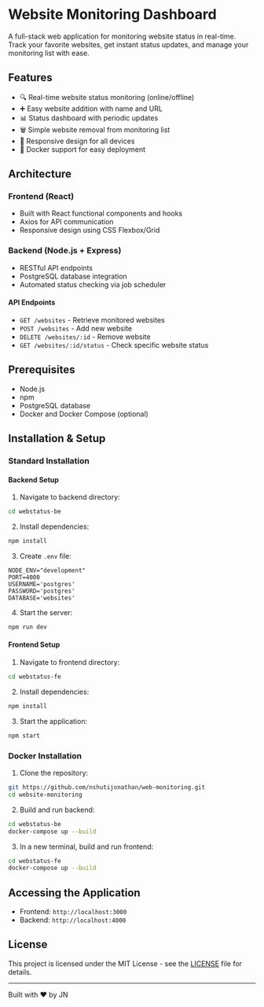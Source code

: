# Website Monitoring Dashboard

A full-stack web application for monitoring website status in real-time. Track your favorite websites, get instant status updates, and manage your monitoring list with ease.

## Features

- 🔍 Real-time website status monitoring (online/offline)
- ➕ Easy website addition with name and URL
- 📊 Status dashboard with periodic updates
- 🗑️ Simple website removal from monitoring list
- 📱 Responsive design for all devices
- 🐳 Docker support for easy deployment

## Architecture

### Frontend (React)
- Built with React functional components and hooks
- Axios for API communication
- Responsive design using CSS Flexbox/Grid

### Backend (Node.js + Express)
- RESTful API endpoints
- PostgreSQL database integration
- Automated status checking via job scheduler

#### API Endpoints
- `GET /websites` - Retrieve monitored websites
- `POST /websites` - Add new website
- `DELETE /websites/:id` - Remove website
- `GET /websites/:id/status` - Check specific website status

## Prerequisites

- Node.js
- npm 
- PostgreSQL database
- Docker and Docker Compose (optional)

## Installation & Setup

### Standard Installation

#### Backend Setup

1. Navigate to backend directory:
```bash
cd webstatus-be
```

2. Install dependencies:
```bash
npm install
```

3. Create `.env` file:
```plaintext
NODE_ENV="development"
PORT=4000
USERNAME='postgres'
PASSWORD='postgres'
DATABASE='websites'
```

4. Start the server:
```bash
npm run dev
```

#### Frontend Setup

1. Navigate to frontend directory:
```bash
cd webstatus-fe
```

2. Install dependencies:
```bash
npm install
```

3. Start the application:
```bash
npm start
```

### Docker Installation

1. Clone the repository:
```bash
git https://github.com/nshutijonathan/web-monitoring.git
cd website-monitoring
```

2. Build and run backend:
```bash
cd webstatus-be
docker-compose up --build
```

3. In a new terminal, build and run frontend:
```bash
cd webstatus-fe
docker-compose up --build
```

## Accessing the Application

- Frontend: `http://localhost:3000`
- Backend: `http://localhost:4000`




## License

This project is licensed under the MIT License - see the [LICENSE](https://opensource.org/license/mit) file for details.

---
Built with ❤️ by JN

